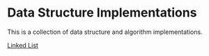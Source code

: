 # Data Structure Implementations

This is a collection of data structure and algorithm implementations.

[Linked List](./linkedList)